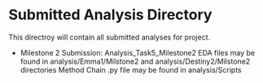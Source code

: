 # Submitted Analysis Directory

This directroy will contain all submitted analyses for project.

* Milestone 2 Submission: Analysis_Task5_Milestone2
                          EDA files may be found in analysis/Emma1/Milstone2 and analysis/Destiny2/Milstone2 directories
                          Method Chain .py file may be found in analysis/Scripts 